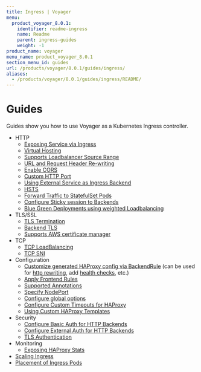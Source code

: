 ```yaml
---
title: Ingress | Voyager
menu:
  product_voyager_8.0.1:
    identifier: readme-ingress
    name: Readme
    parent: ingress-guides
    weight: -1
product_name: voyager
menu_name: product_voyager_8.0.1
section_menu_id: guides
url: /products/voyager/8.0.1/guides/ingress/
aliases:
  - /products/voyager/8.0.1/guides/ingress/README/
---
```


# Guides

Guides show you how to use Voyager as a Kubernetes Ingress controller.

- HTTP
  - [Exposing Service via Ingress](/products/voyager/8.0.1/guides/ingress/http/single-service)
  - [Virtual Hosting](/products/voyager/8.0.1/guides/ingress/http/virtual-hosting)
  - [Supports Loadbalancer Source Range](/products/voyager/8.0.1/guides/ingress/http/source-range)
  - [URL and Request Header Re-writing](/products/voyager/8.0.1/guides/ingress/http/rewrite-rules)
  - [Enable CORS](/products/voyager/8.0.1/guides/ingress/http/cors)
  - [Custom HTTP Port](/products/voyager/8.0.1/guides/ingress/http/custom-http-port)
  - [Using External Service as Ingress Backend](/products/voyager/8.0.1/guides/ingress/http/external-svc)
  - [HSTS](/products/voyager/8.0.1/guides/ingress/http/hsts)
  - [Forward Traffic to StatefulSet Pods](/products/voyager/8.0.1/guides/ingress/http/statefulset-pod)
  - [Configure Sticky session to Backends](/products/voyager/8.0.1/guides/ingress/http/sticky-session)
  - [Blue Green Deployments using weighted Loadbalancing](/products/voyager/8.0.1/guides/ingress/http/blue-green-deployment)
- TLS/SSL
  - [TLS Termination](/products/voyager/8.0.1/guides/ingress/tls/overview)
  - [Backend TLS](/products/voyager/8.0.1/guides/ingress/tls/backend-tls)
  - [Supports AWS certificate manager](/products/voyager/8.0.1/guides/ingress/tls/aws-cert-manager)
- TCP
  - [TCP LoadBalancing](/products/voyager/8.0.1/guides/ingress/tcp/overview)
  - [TCP SNI](/products/voyager/8.0.1/guides/ingress/tcp/tcp-sni)
- Configuration
  - [Customize generated HAProxy config via BackendRule](/products/voyager/8.0.1/guides/ingress/configuration/backend-rule) (can be used for [http rewriting](https://www.haproxy.com/doc/aloha/7.0/haproxy/http_rewriting.html), add [health checks](https://www.haproxy.com/doc/aloha/7.0/haproxy/healthchecks.html), etc.)
  - [Apply Frontend Rules](/products/voyager/8.0.1/guides/ingress/configuration/frontend-rule)
  - [Supported Annotations](/products/voyager/8.0.1/guides/ingress/configuration/annotations)
  - [Specify NodePort](/products/voyager/8.0.1/guides/ingress/configuration/node-port)
  - [Configure global options](/products/voyager/8.0.1/guides/ingress/configuration/default-options)
  - [Configure Custom Timeouts for HAProxy](/products/voyager/8.0.1/guides/ingress/configuration/default-timeouts)
  - [Using Custom HAProxy Templates](/products/voyager/8.0.1/guides/ingress/configuration/custom-templates)
- Security
  - [Configure Basic Auth for HTTP Backends](/products/voyager/8.0.1/guides/ingress/security/basic-auth)
  - [Configure External Auth for HTTP Backends](/products/voyager/8.0.1/guides/ingress/security/oauth)
  - [TLS Authentication](/products/voyager/8.0.1/guides/ingress/security/tls-auth)
- Monitoring
  - [Exposing HAProxy Stats](/products/voyager/8.0.1/guides/ingress/monitoring/haproxy-stats)
- [Scaling Ingress](/products/voyager/8.0.1/guides/ingress/scaling)
- [Placement of Ingress Pods](/products/voyager/8.0.1/guides/ingress/pod-placement)
